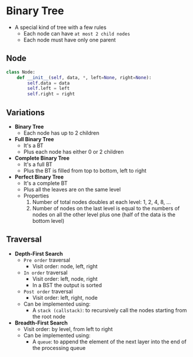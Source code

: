 # Binary Tree

- A special kind of tree with a few rules
  - Each node can have `at most 2 child nodes`
  - Each node must have only one parent

## Node

```python
class Node:
    def __init__(self, data, *, left=None, right=None):
        self.data = data
        self.left = left
        self.right = right
```

## Variations

- **Binary Tree**
  - Each node has up to 2 children
- **Full Binary Tree**
  - It's a BT
  - Plus each node has either 0 or 2 children
- **Complete Binary Tree**
  - It's a full BT
  - Plus the BT is filled from top to bottom, left to right
- **Perfect Binary Tree**
  - It's a complete BT
  - Plus all the leaves are on the same level
  - Properties
    1. Number of total nodes doubles at each level: 1, 2, 4, 8, ...
    1. Number of nodes on the last level is equal to the numbers of nodes on all the other level plus one (half of the data is the bottom level)

## Traversal

- **Depth-First Search**
  - `Pre order` traversal
    - Visit order: node, left, right
  - `In order` traversal
    - Visit order: left, node, right
    - In a BST the output is sorted
  - `Post order` traversal
    - Visit order: left, right, node
  - Can be implemented using:
    - A `stack (callstack)`: to recursively call the nodes starting from the root node
- **Breadth-First Search**
  - Visit order: by level, from left to right
  - Can be implemented using:
    - A `queue`: to append the element of the next layer into the end of the processing queue
